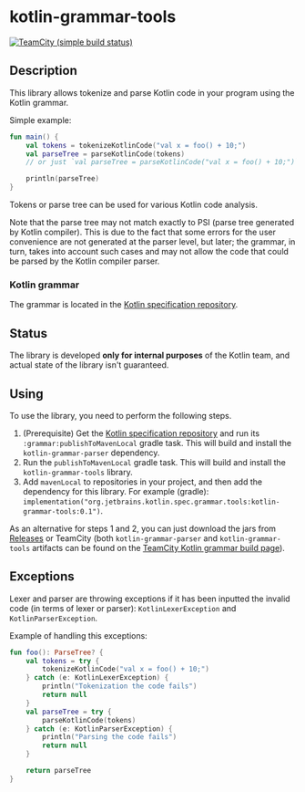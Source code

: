 # kotlin-grammar-tools

[![TeamCity (simple build status)](https://img.shields.io/teamcity/https/teamcity.jetbrains.com/e/Kotlin_Spec_GrammarMaster.svg?style=flat)](https://teamcity.jetbrains.com/viewType.html?buildTypeId=Kotlin_Spec_GrammarMaster&branch_Kotlin_dev=%3Cdefault%3E&tab=buildTypeStatusDiv)

## Description

This library allows tokenize and parse Kotlin code in your program using the Kotlin grammar.

Simple example:
```kotlin
fun main() {
    val tokens = tokenizeKotlinCode("val x = foo() + 10;")
    val parseTree = parseKotlinCode(tokens)
    // or just `val parseTree = parseKotlinCode("val x = foo() + 10;")`

    println(parseTree)
}
```

Tokens or parse tree can be used for various Kotlin code analysis.

Note that the parse tree may not match exactly to PSI (parse tree generated by Kotlin compiler).
This is due to the fact that some errors for the user convenience are not generated at the parser level, but later; the grammar, in turn, takes into account such cases and may not allow the code that could be parsed by the Kotlin compiler parser.

### Kotlin grammar

The grammar is located in the [Kotlin specification repository](https://github.com/JetBrains/kotlin-spec/tree/master/grammar).

## Status

The library is developed **only for internal purposes** of the Kotlin team, and actual state of the library isn't guaranteed.

## Using

To use the library, you need to perform the following steps.

1. (Prerequisite) Get the [Kotlin specification repository](https://github.com/Kotlin/kotlin-spec) and run its `:grammar:publishToMavenLocal` gradle task.
   This will build and install the `kotlin-grammar-parser` dependency.
1. Run the `publishToMavenLocal` gradle task.
   This will build and install the `kotlin-grammar-tools` library.
1. Add `mavenLocal` to repositories in your project, and then add the dependency for this library.
   For example (gradle): `implementation("org.jetbrains.kotlin.spec.grammar.tools:kotlin-grammar-tools:0.1")`.

As an alternative for steps 1 and 2, you can just download the jars from [Releases](https://github.com/Kotlin/kotlin-grammar-tools/releases) or TeamCity (both `kotlin-grammar-parser` and `kotlin-grammar-tools` artifacts can be found on the [TeamCity Kotlin grammar build page](https://teamcity.jetbrains.com/viewType.html?buildTypeId=Kotlin_Spec_GrammarMaster)).

## Exceptions

Lexer and parser are throwing exceptions if it has been inputted the invalid code (in terms of lexer or parser): `KotlinLexerException` and `KotlinParserException`.

Example of handling this exceptions:
```kotlin
fun foo(): ParseTree? {
    val tokens = try {
        tokenizeKotlinCode("val x = foo() + 10;")
    } catch (e: KotlinLexerException) {
        println("Tokenization the code fails")
        return null
    }
    val parseTree = try {
        parseKotlinCode(tokens)
    } catch (e: KotlinParserException) {
        println("Parsing the code fails")
        return null
    }

    return parseTree
}
```
